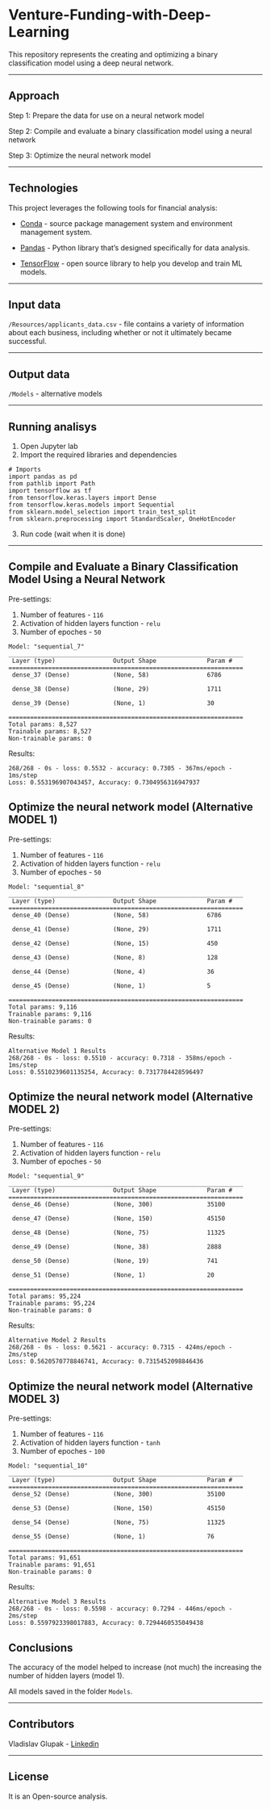 # Venture-Funding-with-Deep-Learning

This repository represents the creating and optimizing a binary classification model using a deep neural network.

---

## Approach

Step 1: Prepare the data for use on a neural network model

Step 2: Compile and evaluate a binary classification model using a neural network

Step 3: Optimize the neural network model

---

## Technologies

This project leverages the following tools for financial analysis:

- [Conda](https://docs.conda.io/en/latest/) - source package management system and environment management system.

- [Pandas](https://pandas.pydata.org) - Python library that’s designed specifically for data analysis.

- [TensorFlow](https://www.tensorflow.org) - open source library to help you develop and train ML models.

---

## Input data

`/Resources/applicants_data.csv` - file contains a variety of information about each business, including whether or not it ultimately became successful.

---

## Output data

`/Models` - alternative models

---

## Running analisys

1. Open Jupyter lab
2. Import the required libraries and dependencies

```
# Imports
import pandas as pd
from pathlib import Path
import tensorflow as tf
from tensorflow.keras.layers import Dense
from tensorflow.keras.models import Sequential
from sklearn.model_selection import train_test_split
from sklearn.preprocessing import StandardScaler, OneHotEncoder
```

3. Run code (wait when it is done)

---

## Compile and Evaluate a Binary Classification Model Using a Neural Network

Pre-settings:

1. Number of features - `116`
2. Activation of hidden layers function - `relu`
3. Number of epoches - `50`

```
Model: "sequential_7"
_________________________________________________________________
 Layer (type)                Output Shape              Param #
=================================================================
 dense_37 (Dense)            (None, 58)                6786

 dense_38 (Dense)            (None, 29)                1711

 dense_39 (Dense)            (None, 1)                 30

=================================================================
Total params: 8,527
Trainable params: 8,527
Non-trainable params: 0
```

Results:

```
268/268 - 0s - loss: 0.5532 - accuracy: 0.7305 - 367ms/epoch - 1ms/step
Loss: 0.553196907043457, Accuracy: 0.7304956316947937
```

## Optimize the neural network model (Alternative MODEL 1)

Pre-settings:

1. Number of features - `116`
2. Activation of hidden layers function - `relu`
3. Number of epoches - `50`

```
Model: "sequential_8"
_________________________________________________________________
 Layer (type)                Output Shape              Param #
=================================================================
 dense_40 (Dense)            (None, 58)                6786

 dense_41 (Dense)            (None, 29)                1711

 dense_42 (Dense)            (None, 15)                450

 dense_43 (Dense)            (None, 8)                 128

 dense_44 (Dense)            (None, 4)                 36

 dense_45 (Dense)            (None, 1)                 5

=================================================================
Total params: 9,116
Trainable params: 9,116
Non-trainable params: 0
```

Results:

```
Alternative Model 1 Results
268/268 - 0s - loss: 0.5510 - accuracy: 0.7318 - 358ms/epoch - 1ms/step
Loss: 0.5510239601135254, Accuracy: 0.7317784428596497
```

## Optimize the neural network model (Alternative MODEL 2)

Pre-settings:

1. Number of features - `116`
2. Activation of hidden layers function - `relu`
3. Number of epoches - `50`

```
Model: "sequential_9"
_________________________________________________________________
 Layer (type)                Output Shape              Param #
=================================================================
 dense_46 (Dense)            (None, 300)               35100

 dense_47 (Dense)            (None, 150)               45150

 dense_48 (Dense)            (None, 75)                11325

 dense_49 (Dense)            (None, 38)                2888

 dense_50 (Dense)            (None, 19)                741

 dense_51 (Dense)            (None, 1)                 20

=================================================================
Total params: 95,224
Trainable params: 95,224
Non-trainable params: 0
```

Results:

```
Alternative Model 2 Results
268/268 - 0s - loss: 0.5621 - accuracy: 0.7315 - 424ms/epoch - 2ms/step
Loss: 0.5620570778846741, Accuracy: 0.7315452098846436
```

## Optimize the neural network model (Alternative MODEL 3)

Pre-settings:

1. Number of features - `116`
2. Activation of hidden layers function - `tanh`
3. Number of epoches - `100`

```
Model: "sequential_10"
_________________________________________________________________
 Layer (type)                Output Shape              Param #
=================================================================
 dense_52 (Dense)            (None, 300)               35100

 dense_53 (Dense)            (None, 150)               45150

 dense_54 (Dense)            (None, 75)                11325

 dense_55 (Dense)            (None, 1)                 76

=================================================================
Total params: 91,651
Trainable params: 91,651
Non-trainable params: 0
```

Results:

```
Alternative Model 3 Results
268/268 - 0s - loss: 0.5598 - accuracy: 0.7294 - 446ms/epoch - 2ms/step
Loss: 0.5597923398017883, Accuracy: 0.7294460535049438
```

## Conclusions

The accuracy of the model helped to increase (not much) the increasing the number of hidden layers (model 1).

All models saved in the folder `Models`.

---

## Contributors

Vladislav Glupak - [Linkedin](https://www.linkedin.com/in/vladislav-glupak/)

---

## License

It is an Open-source analysis.
